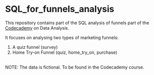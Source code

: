 # SQL_for_funnels_analysis

This repository contains part of the SQL analysis of funnels part of the [Codecademy](https://www.codecademy.com/) on Data Analysis.

It focuses on analysing two types of marketing funnels:
1. A quiz funnel (survey)
2. Home Try-on Funnel (quiz, home_try_on, purchase)
    
</br>
NOTE: The data is fictional. To be found in the Codecademy course.
